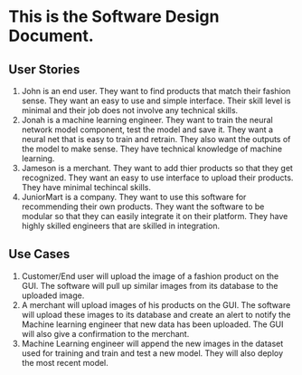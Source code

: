 # This is the Software Design Document.
## User Stories
1. John is an end user. They want to find products that match their fashion sense. They want an easy to use and simple interface. Their skill level is minimal and their job does not involve any technical skills.
2. Jonah is a machine learning engineer. They want to train the neural network model component, test the model and save it. They want a neural net that is easy to train and retrain. They also want the outputs of the model to make sense. They have technical knowledge of machine learning.
3. Jameson is a merchant. They want to add thier products so that they get recognized. They want an easy to use interface to upload their products. They have minimal techincal skills.
4. JuniorMart is a company. They want to use this software for recommending their own products. They want the software to be modular so that they can easily integrate it on their platform. They have highly skilled engineers that are skilled in integration. 

## Use Cases
1. Customer/End user will upload the image of a fashion product on the GUI. The software will pull up similar images from its database to the uploaded image.
2. A merchant will upload images of his products on the GUI. The software will upload these images to its database and create an alert to notify the Machine learning engineer that new data has been uploaded. The GUI will also give a confirmation to the merchant.
3. Machine Learning engineer will append the new images in the dataset used for training and train and test a new model. They will also deploy the most recent model.
   
